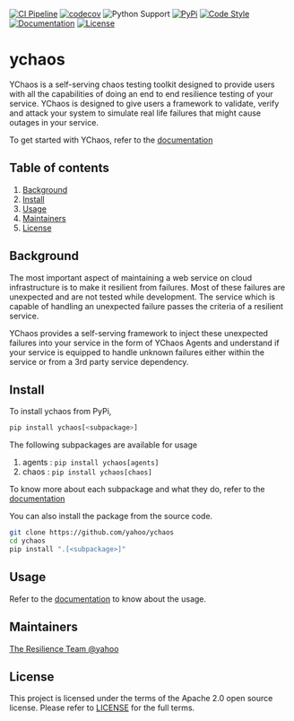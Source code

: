 
<!-- TODO Add other badges (codecov, chat, etc.) -->
[![CI Pipeline](https://cd.screwdriver.cd/pipelines/7419/badge)](https://cd.screwdriver.cd/pipelines/7419/)
[![codecov](https://codecov.io/gh/yahoo/ychaos/branch/main/graph/badge.svg?token=UA7QNZ6QOQ)](https://codecov.io/gh/yahoo/ychaos)
![Python Support](https://img.shields.io/pypi/pyversions/ychaos)
[![PyPi](https://img.shields.io/pypi/status/ychaos)](https://pypi.org/project/ychaos/)
[![Code Style](https://img.shields.io/badge/codestyle-black-black)](https://black.readthedocs.io/en/stable/index.html)
[![Documentation](https://img.shields.io/badge/Documentation-latest-blue)](https://yahoo.github.io/ychaos)
[![License](https://img.shields.io/github/license/yahoo/ychaos)](https://github.com/yahoo/ychaos/blob/main/LICENSE)

# ychaos

YChaos is a self-serving chaos testing toolkit designed to
provide users with all the capabilities of doing an end to end resilience
testing of your service. YChaos is designed to give users a framework
to validate, verify and attack your system to simulate real life
failures that might cause outages in your service.

To get started with YChaos, refer to the [documentation](https://yahoo.github.io/ychaos)

## Table of contents

1. [Background](#background)
1. [Install](#install)
1. [Usage](#usage)
1. [Maintainers](#maintainers)
1. [License](#license)

## Background

The most important aspect of maintaining a web service on cloud
infrastructure is to make it resilient from failures. Most of
these failures are unexpected and are not tested while development.
The service which is capable of handling an unexpected failure passes the
criteria of a resilient service.

YChaos provides a self-serving framework to inject these unexpected failures
into your service in the form of YChaos Agents and understand if your service
is equipped to handle unknown failures either within the service
or from a 3rd party service dependency.

## Install

To install ychaos from PyPi,

```bash
pip install ychaos[<subpackage>]
```

The following subpackages are available for usage
1. agents : `pip install ychaos[agents]`
2. chaos : `pip install ychaos[chaos]`

To know more about each subpackage and what they do, refer to the [documentation](https://yahoo.github.io/ychaos)

You can also install the package from the source code.

```bash
git clone https://github.com/yahoo/ychaos
cd ychaos
pip install ".[<subpackage>]"
```

## Usage

Refer to the [documentation](https://yahoo.github.io/ychaos) to know about the usage.

## Maintainers

[The Resilience Team @yahoo](mailto://ychaos-dev@yahooinc.com)

## License

This project is licensed under the terms of the Apache 2.0 open source license. 
Please refer to [LICENSE](https://github.com/yahoo/ychaos/blob/main/LICENSE) for the full terms.
